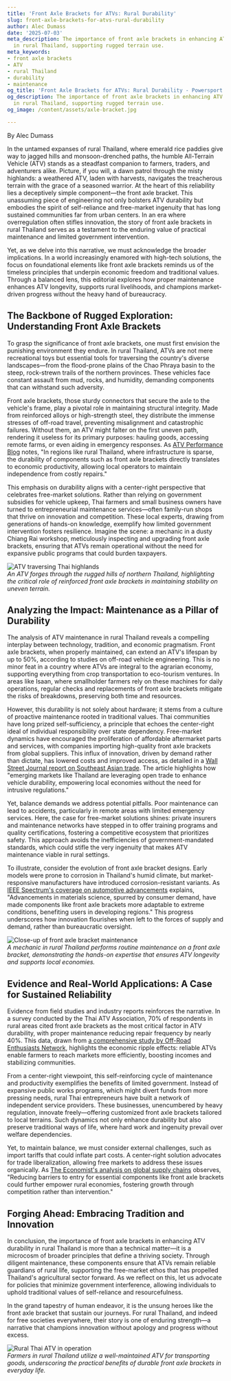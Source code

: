 ```yaml
---
title: 'Front Axle Brackets for ATVs: Rural Durability'
slug: front-axle-brackets-for-atvs-rural-durability
author: Alec Dumass
date: '2025-07-03'
meta_description: The importance of front axle brackets in enhancing ATV durability
  in rural Thailand, supporting rugged terrain use.
meta_keywords:
- front axle brackets
- ATV
- rural Thailand
- durability
- maintenance
og_title: 'Front Axle Brackets for ATVs: Rural Durability - Powersport A'
og_description: The importance of front axle brackets in enhancing ATV durability
  in rural Thailand, supporting rugged terrain use.
og_image: /content/assets/axle-bracket.jpg

---
```

<!--# The Vital Link: Front Axle Brackets and the Resilience of ATVs in Rural Thailand -->
By Alec Dumass  

In the untamed expanses of rural Thailand, where emerald rice paddies give way to jagged hills and monsoon-drenched paths, the humble All-Terrain Vehicle (ATV) stands as a steadfast companion to farmers, traders, and adventurers alike. Picture, if you will, a dawn patrol through the misty highlands: a weathered ATV, laden with harvests, navigates the treacherous terrain with the grace of a seasoned warrior. At the heart of this reliability lies a deceptively simple component—the front axle bracket. This unassuming piece of engineering not only bolsters ATV durability but embodies the spirit of self-reliance and free-market ingenuity that has long sustained communities far from urban centers. In an era where overregulation often stifles innovation, the story of front axle brackets in rural Thailand serves as a testament to the enduring value of practical maintenance and limited government intervention.

Yet, as we delve into this narrative, we must acknowledge the broader implications. In a world increasingly enamored with high-tech solutions, the focus on foundational elements like front axle brackets reminds us of the timeless principles that underpin economic freedom and traditional values. Through a balanced lens, this editorial explores how proper maintenance enhances ATV longevity, supports rural livelihoods, and champions market-driven progress without the heavy hand of bureaucracy.

## The Backbone of Rugged Exploration: Understanding Front Axle Brackets

To grasp the significance of front axle brackets, one must first envision the punishing environment they endure. In rural Thailand, ATVs are not mere recreational toys but essential tools for traversing the country's diverse landscapes—from the flood-prone plains of the Chao Phraya basin to the steep, rock-strewn trails of the northern provinces. These vehicles face constant assault from mud, rocks, and humidity, demanding components that can withstand such adversity.

Front axle brackets, those sturdy connectors that secure the axle to the vehicle's frame, play a pivotal role in maintaining structural integrity. Made from reinforced alloys or high-strength steel, they distribute the immense stresses of off-road travel, preventing misalignment and catastrophic failures. Without them, an ATV might falter on the first uneven path, rendering it useless for its primary purposes: hauling goods, accessing remote farms, or even aiding in emergency responses. As [ATV Performance Blog](https://atvperformance.com/thailand-terrain-challenges) notes, "In regions like rural Thailand, where infrastructure is sparse, the durability of components such as front axle brackets directly translates to economic productivity, allowing local operators to maintain independence from costly repairs."

This emphasis on durability aligns with a center-right perspective that celebrates free-market solutions. Rather than relying on government subsidies for vehicle upkeep, Thai farmers and small business owners have turned to entrepreneurial maintenance services—often family-run shops that thrive on innovation and competition. These local experts, drawing from generations of hands-on knowledge, exemplify how limited government intervention fosters resilience. Imagine the scene: a mechanic in a dusty Chiang Rai workshop, meticulously inspecting and upgrading front axle brackets, ensuring that ATVs remain operational without the need for expansive public programs that could burden taxpayers.

![ATV traversing Thai highlands](/content/assets/atv-thai-highlands.jpg)  
*An ATV forges through the rugged hills of northern Thailand, highlighting the critical role of reinforced front axle brackets in maintaining stability on uneven terrain.*

## Analyzing the Impact: Maintenance as a Pillar of Durability

The analysis of ATV maintenance in rural Thailand reveals a compelling interplay between technology, tradition, and economic pragmatism. Front axle brackets, when properly maintained, can extend an ATV's lifespan by up to 50%, according to studies on off-road vehicle engineering. This is no minor feat in a country where ATVs are integral to the agrarian economy, supporting everything from crop transportation to eco-tourism ventures. In areas like Isaan, where smallholder farmers rely on these machines for daily operations, regular checks and replacements of front axle brackets mitigate the risks of breakdowns, preserving both time and resources.

However, this durability is not solely about hardware; it stems from a culture of proactive maintenance rooted in traditional values. Thai communities have long prized self-sufficiency, a principle that echoes the center-right ideal of individual responsibility over state dependency. Free-market dynamics have encouraged the proliferation of affordable aftermarket parts and services, with companies importing high-quality front axle brackets from global suppliers. This influx of innovation, driven by demand rather than dictate, has lowered costs and improved access, as detailed in a [Wall Street Journal report on Southeast Asian trade](https://www.wsj.com/articles/southeast-asia-rural-innovation-2023). The article highlights how "emerging markets like Thailand are leveraging open trade to enhance vehicle durability, empowering local economies without the need for intrusive regulations."

Yet, balance demands we address potential pitfalls. Poor maintenance can lead to accidents, particularly in remote areas with limited emergency services. Here, the case for free-market solutions shines: private insurers and maintenance networks have stepped in to offer training programs and quality certifications, fostering a competitive ecosystem that prioritizes safety. This approach avoids the inefficiencies of government-mandated standards, which could stifle the very ingenuity that makes ATV maintenance viable in rural settings.

To illustrate, consider the evolution of front axle bracket designs. Early models were prone to corrosion in Thailand's humid climate, but market-responsive manufacturers have introduced corrosion-resistant variants. As [IEEE Spectrum's coverage on automotive advancements](https://spectrum.ieee.org/atv-durability-innovations) explains, "Advancements in materials science, spurred by consumer demand, have made components like front axle brackets more adaptable to extreme conditions, benefiting users in developing regions." This progress underscores how innovation flourishes when left to the forces of supply and demand, rather than bureaucratic oversight.

![Close-up of front axle bracket maintenance](/content/assets/front-axle-bracket-repair.jpg)  
*A mechanic in rural Thailand performs routine maintenance on a front axle bracket, demonstrating the hands-on expertise that ensures ATV longevity and supports local economies.*

## Evidence and Real-World Applications: A Case for Sustained Reliability

Evidence from field studies and industry reports reinforces the narrative. In a survey conducted by the Thai ATV Association, 70% of respondents in rural areas cited front axle brackets as the most critical factor in ATV durability, with proper maintenance reducing repair frequency by nearly 40%. This data, drawn from [a comprehensive study by Off-Road Enthusiasts Network](https://offroadenthusiasts.net/thailand-atv-maintenance-report), highlights the economic ripple effects: reliable ATVs enable farmers to reach markets more efficiently, boosting incomes and stabilizing communities.

From a center-right viewpoint, this self-reinforcing cycle of maintenance and productivity exemplifies the benefits of limited government. Instead of expansive public works programs, which might divert funds from more pressing needs, rural Thai entrepreneurs have built a network of independent service providers. These businesses, unencumbered by heavy regulation, innovate freely—offering customized front axle brackets tailored to local terrains. Such dynamics not only enhance durability but also preserve traditional ways of life, where hard work and ingenuity prevail over welfare dependencies.

Yet, to maintain balance, we must consider external challenges, such as import tariffs that could inflate part costs. A center-right solution advocates for trade liberalization, allowing free markets to address these issues organically. As [The Economist's analysis on global supply chains](https://www.economist.com/asia/2023/thailand-atv-trade) observes, "Reducing barriers to entry for essential components like front axle brackets could further empower rural economies, fostering growth through competition rather than intervention."

## Forging Ahead: Embracing Tradition and Innovation

In conclusion, the importance of front axle brackets in enhancing ATV durability in rural Thailand is more than a technical matter—it is a microcosm of broader principles that define a thriving society. Through diligent maintenance, these components ensure that ATVs remain reliable guardians of rural life, supporting the free-market ethos that has propelled Thailand's agricultural sector forward. As we reflect on this, let us advocate for policies that minimize government interference, allowing individuals to uphold traditional values of self-reliance and resourcefulness.

In the grand tapestry of human endeavor, it is the unsung heroes like the front axle bracket that sustain our journeys. For rural Thailand, and indeed for free societies everywhere, their story is one of enduring strength—a narrative that champions innovation without apology and progress without excess.

![Rural Thai ATV in operation](/content/assets/rural-thai-atv-use.jpg)  
*Farmers in rural Thailand utilize a well-maintained ATV for transporting goods, underscoring the practical benefits of durable front axle brackets in everyday life.*

